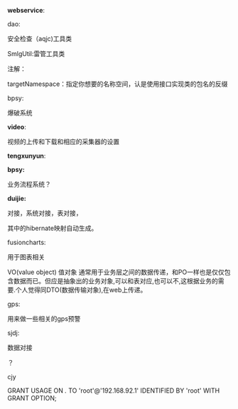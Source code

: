 **webservice**:

dao:

安全检查（aqjc)工具类

SmlgUtil:雷管工具类

注解：

targetNamespace：指定你想要的名称空间，认是使用接口实现类的包名的反缀



bpsy:

爆破系统



**video**:

视频的上传和下载和相应的采集器的设置

**tengxunyun**:



**bpsy:**

业务流程系统？



**duijie:**

对接，系统对接，表对接，

其中的hibernate映射自动生成。



fusioncharts:

用于图表相关





VO(value object) 值对象
通常用于业务层之间的数据传递，和PO一样也是仅仅包含数据而已。但应是抽象出的业务对象,可以和表对应,也可以不,这根据业务的需要.个人觉得同DTO(数据传输对象),在web上传递。



gps:

用来做一些相关的gps预警





sjdj:

数据对接





？

cjy





GRANT USAGE ON *.* TO 'root'@'192.168.92.1' IDENTIFIED BY 'root' WITH GRANT OPTION;








